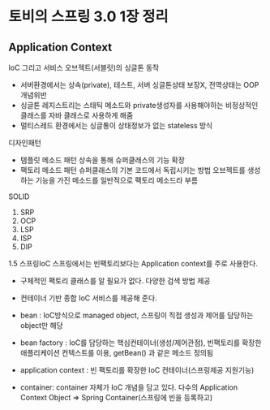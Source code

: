 # 토비의 스프링 3.0 1장 정리 
## Application Context
IoC 그리고 서비스 오브젝트(서블릿)의 싱글톤 동작
- 서버환경에서는 상속(private), 테스트, 서버 싱글톤상태 보장X, 전역상태는 OOP 개념위반
- 싱글톤 레지스트리는 스태틱 메소드와 private생성자를 사용해야하는 비정상적인 클래스를 자바 클래스로 사용하게 해줌
- 멀티스레드 환경에서는 싱글통이 상태정보가 없는 stateless 방식

디자인패턴
- 템플릿 메소드 패턴
 상속을 통해 슈퍼클래스의 기능 확장
- 팩토리 메소드 패턴
 슈퍼클래스의 기본 코드에서 독립시키는 방법
 오브젝트를 생성하는 기능을 가진 메소드를 일반적으로 팩토리 메소드라 부름
 
SOLID 
1. SRP
2. OCP
3. LSP
4. ISP
5. DIP

1.5 스프링IoC
스프링에서는 빈팩토리보다는 Application context를 주로 사용한다.
- 구체적인 팩토리 클래스를 알 필요가 없다. 다양한 검색 방법 제공
- 컨테이너 기반 종합 IoC 서비스를 제공해 준다.

- bean : IoC방식으로 managed object, 스프링이 직접 생성과 제어를 담당하는 object만 해당
- bean factory : IoC를 담당하는 핵심컨테이너(생성/제어관점), 빈팩토리를 확장한 애플리케이션 컨텍스트를 이용, getBean() 과 같은 메소드 정의됨
- application context : 빈 팩토리를 확장한 IoC 컨테이너(스프링제공 지원기능)
- container: container 자체가 IoC 개념을 담고 있다. 다수의 Application Context Object => Spring Container(스프링에 빈을 등록하고)
